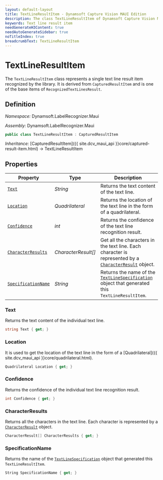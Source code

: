 ```yaml
---
layout: default-layout
title: TextLineResultItem - Dynamsoft Capture Vision MAUI Edition
description: The class TextLineResultItem of Dynamsoft Capture Vision MAUI edition represents a text line result item recognized by a document layout analysis engine.
keywords: Text line result item
needGenerateH3Content: true
needAutoGenerateSidebar: true
noTitleIndex: true
breadcrumbText: TextLineResultItem
---
```


# TextLineResultItem

The `TextLineResultItem` class represents a single text line result item recognized by the library. It is derived from `CapturedResultItem` and is one of the base items of `RecognizedTextLinesResult`.

## Definition

*Namespace:* Dynamsoft.LabelRecognizer.Maui

*Assembly:* Dynamsoft.LabelRecognizer.Maui

```csharp
public class TextLineResultItem : CapturedResultItem
```

*Inheritance:* [CapturedResultItem]({{ site.dcv_maui_api }}core/captured-result-item.html) -> TextLineResultItem

## Properties

| Property | Type | Description |
| --------- | ---- | ----------- |
| [`Text`](#text) | *String* | Returns the text content of the text line. |
| [`Location`](#location) | *Quadrilateral* | Returns the location of the text line in the form of a quadrilateral. |
| [`Confidence`](#confidence) | *int* | Returns the confidence of the text line recognition result. |
| [`CharacterResults`](#characterresults) | *CharacterResult[]* | Get all the characters in the text line. Each character is represented by a [`CharacterResult`](character-result.html) object. |
| [`SpecificationName`](#specificationname) | *String* | Returns the name of the [`TextLineSpecification`]({{site.dcv_parameter_reference}}text-line-specification/) object that generated this `TextLineResultItem`. |

### Text

Returns the text content of the individual text line.

```csharp
string Text { get; }
```

### Location

It is used to get the location of the text line in the form of a [Quadrilateral]({{ site.dcv_maui_api }}core/quadrilateral.html).

```csharp
Quadrilateral Location { get; }
```

### Confidence

Returns the confidence of the individual text line recognition result.

```csharp
int Confidence { get; }
```

### CharacterResults

Returns all the characters in the text line. Each character is represented by a [`CharacterResult`](character-result.md) object.

```csharp
CharacterResult[] CharacterResults { get; }
```

### SpecificationName

Returns the name of the [`TextLineSpecification`]({{site.dcv_parameter_reference}}text-line-specification/) object that generated this `TextLineResultItem`.

```csharp
String SpecificationName { get; }
```
